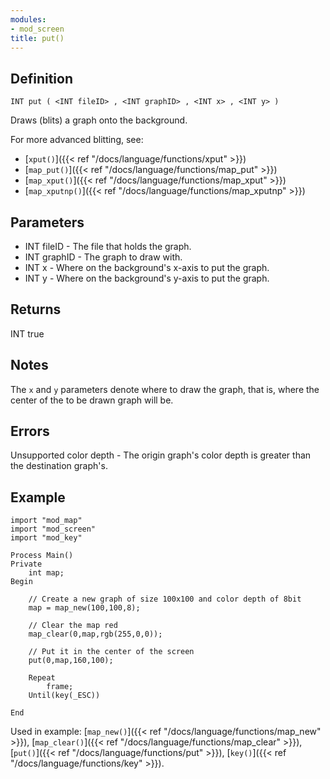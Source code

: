 ```yaml
---
modules:
- mod_screen
title: put()
---
```


## Definition

    INT put ( <INT fileID> , <INT graphID> , <INT x> , <INT y> )

Draws (blits) a graph onto the background.

For more advanced blitting, see:

- [`xput()`]({{< ref "/docs/language/functions/xput" >}})
- [`map_put()`]({{< ref "/docs/language/functions/map_put" >}})
- [`map_xput()`]({{< ref "/docs/language/functions/map_xput" >}})
- [`map_xputnp()`]({{< ref "/docs/language/functions/map_xputnp" >}})

## Parameters

- INT fileID - The file that holds the graph.
- INT graphID - The graph to draw with.
- INT x - Where on the background's x-axis to put the graph.
- INT y - Where on the background's y-axis to put the graph.

## Returns

INT true

## Notes

The `x` and `y` parameters denote where to draw the graph, that is, where the center of the to be drawn graph will be.

## Errors

Unsupported color depth - The origin graph's color depth is greater than the destination graph's.

## Example

```
import "mod_map"
import "mod_screen"
import "mod_key"

Process Main()
Private
    int map;
Begin

    // Create a new graph of size 100x100 and color depth of 8bit
    map = map_new(100,100,8);

    // Clear the map red
    map_clear(0,map,rgb(255,0,0));

    // Put it in the center of the screen
    put(0,map,160,100);

    Repeat
        frame;
    Until(key(_ESC))

End
```

Used in example: [`map_new()`]({{< ref "/docs/language/functions/map_new" >}}), [`map_clear()`]({{< ref "/docs/language/functions/map_clear" >}}), [`put()`]({{< ref "/docs/language/functions/put" >}}), [`key()`]({{< ref "/docs/language/functions/key" >}}).
